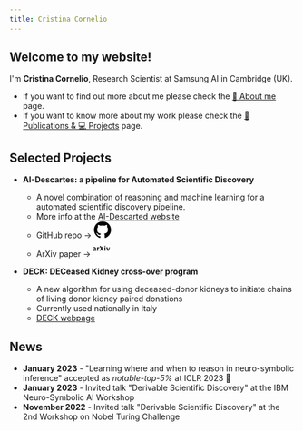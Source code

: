 ```yaml
---
title: Cristina Cornelio
---
```


## Welcome to my website! 
I'm **Cristina Cornelio**, Research Scientist at Samsung AI in Cambridge (UK). 
* If you want to find out more about me please check the <a href="https://corneliocristina.github.io/about.html" style="display: inline" class="button"> 👤 About me</a> page.
* If you want to know more about my work please check the <a href="https://corneliocristina.github.io/publications.html" style="display: inline" class="button"> 📖 Publications & 💻 Projects</a> page.


## Selected Projects

* **AI-Descartes: a pipeline for Automated Scientific Discovery**
  * A novel combination of reasoning and machine learning for a automated scientific discovery pipeline.
  * More info at the [AI-Descarted website](https://ai-descartes.github.io/) 
  * GitHub repo &rarr; [<img height="30" width="30" src="figures/github.svg" />](https://github.com/IBM/AI-Descartes)
  * ArXiv paper &rarr; [<img height="30" width="30" src="figures/arxiv.svg" />](https://arxiv.org/abs/2109.01634)
 
* **DECK: DECeased Kidney cross-over program**
  * A new algorithm for using deceased-donor kidneys to initiate chains of living donor kidney paired donations
  * Currently used nationally in Italy
  * [DECK webpage](DECK.md)

## News 

* **January 2023** - "Learning where and when to reason in neuro-symbolic inference" accepted as *notable-top-5%* at ICLR 2023 🎉 
* **January 2023** - Invited talk "Derivable Scientific Discovery" at the IBM Neuro-Symbolic AI Workshop
* **November 2022** - Invited talk "Derivable Scientific Discovery" at the 2nd Workshop on Nobel Turing Challenge
